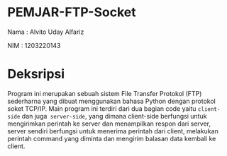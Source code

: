 # PEMJAR-FTP-Socket
Nama : Alvito Uday Alfariz

NIM  : 1203220143



# **Deksripsi**
Program ini merupakan sebuah sistem File Transfer Protokol (FTP) sederharna yang dibuat menggunakan bahasa Python dengan protokol soket TCP/IP. Main program ini terdiri dari dua bagian code yaitu `client-side` dan juga` server-side`, yang dimana client-side berfungsi untuk mengirimkan perintah ke server dan menampilkan respon dari server, server sendiri berfungsi untuk menerima perintah dari client, melakukan perintah command yang diminta dan mengirim balasan data kembali ke client.
